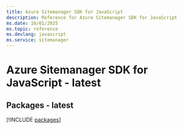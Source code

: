 ```yaml
---
title: Azure Sitemanager SDK for JavaScript
description: Reference for Azure Sitemanager SDK for JavaScript
ms.date: 10/01/2025
ms.topic: reference
ms.devlang: javascript
ms.service: sitemanager
---
```

# Azure Sitemanager SDK for JavaScript - latest
## Packages - latest
[!INCLUDE [packages](sitemanager-index.md)]
